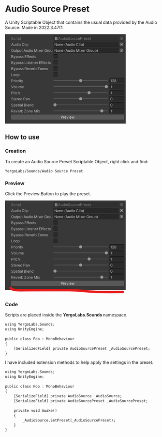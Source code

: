 # Audio Source Preset
A Unity Scriptable Object that contains the usual data provided by the Audio Source. Made in 2022.3.47f1.

![Inspector](images/inspector.png)

## How to use
### Creation

To create an Audio Source Preset Scriptable Object, right click and find:

```
YergoLabs/Sounds/Audio Source Preset
```

### Preview

Click the Preview Button to play the preset.

![Preview](images/preview.png)

### Code

Scripts are placed inside the <b> YergoLabs.Sounds </b> namespace.

```
using YergoLabs.Sounds;
using UnityEngine;

public class Foo : MonoBehaviour
{
    [SerializedField] private AudioSourcePreset _AudioSourcePreset;
}
```

I have included extension methods to help apply the settings in the preset.

```
using YergoLabs.Sounds;
using UnityEngine;

public class Foo : MonoBehaviour
{
    [SerializeField] private AudioSource _AudioSource;
    [SerializeField] private AudioSourcePreset _AudioSourcePreset;

    private void Awake()
    {
        _AudioSource.SetPreset(_AudioSourcePreset);
    }
}
```